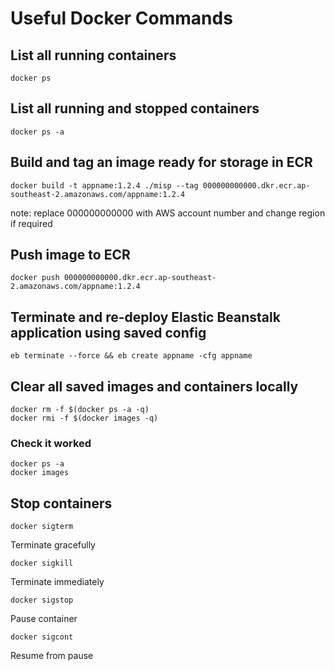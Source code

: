 # Useful Docker Commands

## List all running containers
~~~
docker ps
~~~

## List all running and stopped containers
~~~
docker ps -a
~~~

## Build and tag an image ready for storage in ECR
~~~
docker build -t appname:1.2.4 ./misp --tag 000000000000.dkr.ecr.ap-southeast-2.amazonaws.com/appname:1.2.4
~~~
note: replace 000000000000 with AWS account number and change region if required

## Push image to ECR
~~~
docker push 000000000000.dkr.ecr.ap-southeast-2.amazonaws.com/appname:1.2.4
~~~

## Terminate and re-deploy Elastic Beanstalk application using saved config
~~~
eb terminate --force && eb create appname -cfg appname
~~~

## Clear all saved images and containers locally
~~~
docker rm -f $(docker ps -a -q)
docker rmi -f $(docker images -q)
~~~

### Check it worked
~~~
docker ps -a
docker images
~~~

## Stop containers
~~~
docker sigterm
~~~
Terminate gracefully

~~~
docker sigkill
~~~
Terminate immediately

~~~
docker sigstop
~~~
Pause container

~~~
docker sigcont
~~~
Resume from pause
